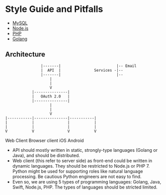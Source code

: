 # Style Guide and Pitfalls

* [MySQL](./mysql.md)
* [Node.js](./node.md)
* [PHP](./php.md)
* [Golang](./go.md)

## Architecture

                    |-------|                         |-- Email
                    |  API  |               Services -|-- 
                    |-------|                         |--
                        |
                        |
                        V
                |---------------|
                |   OAuth 2.0   |
                |---------------|
                        |
                        |
                        V
    |-----------|---------------|-----------|
    |           |               |           |
    |           |               |           |
    V           V               V           V
Web Client  Browser client     iOS     Android

* API should mostly written in static, strongly-type languages (Golang or Java), and should be distributed.
* Web client (this refer to server side) as front-end could be written in dynamic languages. They should be restricted to Node.js or PHP 7. Python might be used for supporting roles like natural language processing. Be cautious Python engineers are not easy to find.
* Even so, we are using 5 types of programming languages: Golang, Java, Swift, Node.js, PHP. The types of languages should be stricted limited.